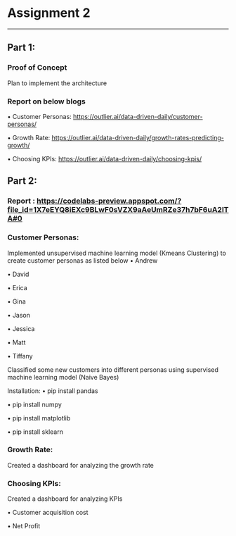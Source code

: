 # Assignment 2
*****************************************
## Part 1:
### Proof of Concept 
Plan to implement the architecture

### Report on below blogs

•	Customer Personas: https://outlier.ai/data-driven-daily/customer-personas/

•	Growth Rate: https://outlier.ai/data-driven-daily/growth-rates-predicting-growth/

•	Choosing KPIs: https://outlier.ai/data-driven-daily/choosing-kpis/

## Part 2:

### Report : https://codelabs-preview.appspot.com/?file_id=1X7eEYQ8iEXc9BLwF0sVZX9aAeUmRZe37h7bF6uA2lTA#0

### Customer Personas:
Implemented unsupervised machine learning model (Kmeans Clustering) to create customer personas as listed below
•	Andrew

•	David

•	Erica

•	Gina

•	Jason

•	Jessica

•	Matt

•	Tiffany

Classified some new customers into different personas using supervised machine learning model (Naive Bayes) 

Installation:
 • pip install pandas
 
 • pip install numpy
 
 • pip install matplotlib
 
 • pip install sklearn

### Growth Rate:
Created a dashboard for analyzing the growth rate

### Choosing KPIs:
Created a dashboard for analyzing KPIs

•	Customer acquisition cost

•	Net Profit





